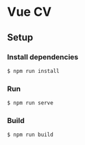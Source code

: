# Vue CV 

## Setup

### Install dependencies

``` bash
$ npm run install
```

### Run

``` bash
$ npm run serve
```

### Build

``` bash
$ npm run build
```
